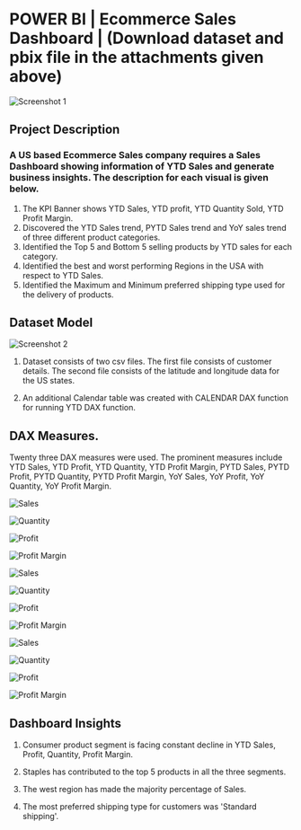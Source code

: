 # POWER BI | Ecommerce Sales Dashboard | (Download dataset and pbix file in the attachments given above)
![Screenshot 1](https://github.com/Gokul-Raman-98/Power-BI-Projects/assets/168402268/ff02bdde-3d4a-44d9-a871-eed867a8012c)


## Project Description
### A US based Ecommerce Sales company requires a Sales Dashboard showing information of YTD Sales and generate business insights. The description for each visual is given below.


1. The KPI Banner shows YTD Sales, YTD profit, YTD Quantity Sold, YTD Profit Margin.
2. Discovered the YTD Sales trend, PYTD Sales trend and YoY sales trend of three different product categories.
3. Identified the Top 5  and Bottom 5 selling products by YTD sales for each category.
4. Identified the best and worst performing Regions in the USA with respect to YTD Sales.
5. Identified the Maximum and Minimum preferred shipping type used for the delivery of products.

## Dataset Model
![Screenshot 2](https://github.com/Gokul-Raman-98/Power-BI-Projects/assets/168402268/8d482600-bb70-4928-a240-09ed64ec08f7)

1. Dataset consists of two csv files. The first file consists of customer details. The second file consists of the latitude and longitude data for the US states.

2. An additional Calendar table was created with CALENDAR DAX function for running YTD DAX function.

## DAX Measures.
Twenty three DAX measures were used. The prominent measures include YTD Sales, YTD Profit, YTD Quantity, YTD Profit Margin, PYTD Sales, PYTD Profit, PYTD Quantity, PYTD Profit Margin, YoY Sales, YoY Profit, YoY Quantity, YoY Profit Margin.

![Sales](https://github.com/Gokul-Raman-98/Power-BI-Projects/assets/168402268/8f444451-3924-44e1-abc3-c50dce3828ed)

![Quantity](https://github.com/Gokul-Raman-98/Power-BI-Projects/assets/168402268/957b8160-8c25-4d9b-8116-44a941552bb9)

![Profit](https://github.com/Gokul-Raman-98/Power-BI-Projects/assets/168402268/f397d505-34c4-4b91-a718-bb0d9f99db43)

![Profit Margin](https://github.com/Gokul-Raman-98/Power-BI-Projects/assets/168402268/8895f62c-2504-4a1f-9c01-0b13825d3d8b)

![Sales](https://github.com/Gokul-Raman-98/Power-BI-Projects/assets/168402268/d33cba1d-b469-4b26-ae7d-014458d1625e)

![Quantity](https://github.com/Gokul-Raman-98/Power-BI-Projects/assets/168402268/c20f458d-af65-4512-80f5-db6841776d68)

![Profit](https://github.com/Gokul-Raman-98/Power-BI-Projects/assets/168402268/f3b713e2-64d8-441c-9ba5-d8815275b24e)

![Profit Margin](https://github.com/Gokul-Raman-98/Power-BI-Projects/assets/168402268/0895edca-b5d5-4c9b-a974-36efbdf3f0d7)

![Sales](https://github.com/Gokul-Raman-98/Power-BI-Projects/assets/168402268/e4593d87-48c0-47b3-9efb-aa9eca994c92)

![Quantity](https://github.com/Gokul-Raman-98/Power-BI-Projects/assets/168402268/e91830d5-8ba7-44b4-86f8-45f47a2c45a2)

![Profit](https://github.com/Gokul-Raman-98/Power-BI-Projects/assets/168402268/3ab8e2ab-6551-425b-ad62-4cf67435b7bc)

![Profit Margin](https://github.com/Gokul-Raman-98/Power-BI-Projects/assets/168402268/2028c861-1e4e-4504-84fa-8fa79ccaf2a1)


## Dashboard Insights
1. Consumer product segment is facing constant decline in YTD Sales, Profit, Quantity, Profit Margin.

2. Staples has contributed to the top 5 products in all the three segments.

3. The west region has made the majority percentage of Sales.

4. The most preferred shipping type for customers was 'Standard shipping'.
